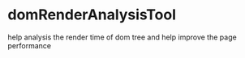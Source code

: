 domRenderAnalysisTool
=====================

help analysis the render time of dom tree and help improve the page performance
